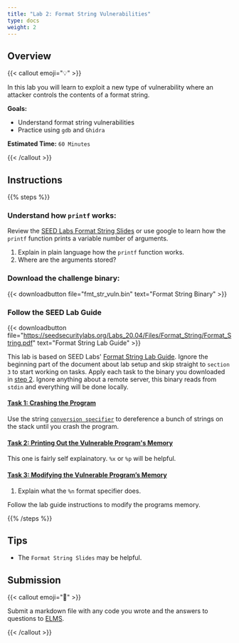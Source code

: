 ```yaml
---
title: "Lab 2: Format String Vulnerabilities"
type: docs
weight: 2
---
```


## Overview

{{< callout emoji="💡" >}}

In this lab you will learn to exploit a new type of vulnerability where an
attacker controls the contents of a format string.

**Goals:**

- Understand format string vulnerabilities
- Practice using `gdb` and `Ghidra`

**Estimated Time:** `60 Minutes`

{{< /callout >}}

## Instructions

{{% steps %}}

### Understand how `printf` works:

Review the [SEED Labs Format String Slides](Format_String_Slides.pdf) or use
google to learn how the `printf` function prints a variable number of arguments.

1. Explain in plain language how the `printf` function works.
1. Where are the arguments stored?

### Download the challenge binary:

{{< downloadbutton file="fmt_str_vuln.bin" text="Format String Binary" >}}

### Follow the SEED Lab Guide

{{< downloadbutton
file="https://seedsecuritylabs.org/Labs_20.04/Files/Format_String/Format_String.pdf"
text="Format String Lab Guide" >}}

This lab is based on SEED Labs'
[Format String Lab Guide](https://seedsecuritylabs.org/Labs_20.04/Files/Format_String/Format_String.pdf).
Ignore the beginning part of the document about lab setup and skip straight to
`section 3` to start working on tasks. Apply each task to the binary you
downloaded in [step 2](#step2). Ignore anything about a remote server, this
binary reads from `stdin` and everything will be done locally.

#### <u>Task 1: Crashing the Program</u>

Use the string
[`conversion specifier`](https://en.cppreference.com/w/cpp/io/c/fprintf) to
dereference a bunch of strings on the stack until you crash the program.

#### <u>Task 2: Printing Out the Vulnerable Program's Memory</u>

This one is fairly self explainatory. `%x` or `%p` will be helpful.

#### <u>Task 3: Modifying the Vulnerable Program’s Memory</u>

1. Explain what the `%n` format specifier does.

Follow the lab guide instructions to modify the programs memory.

{{% /steps %}}

## Tips

- The `Format String Slides` may be helpful.

## Submission

{{< callout emoji="📝" >}}

Submit a markdown file with any code you wrote and the answers to questions to
[ELMS](https://umd.instructure.com/courses/1374508/assignments).

{{< /callout >}}
